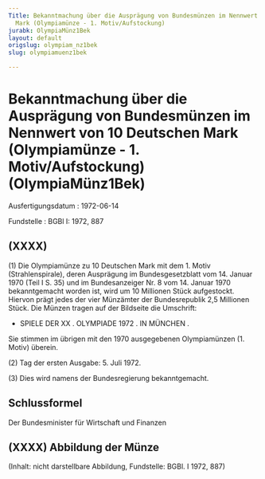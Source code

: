 ```yaml
---
Title: Bekanntmachung über die Ausprägung von Bundesmünzen im Nennwert von 10 Deutschen
  Mark (Olympiamünze - 1. Motiv/Aufstockung)
jurabk: OlympiaMünz1Bek
layout: default
origslug: olympiam_nz1bek
slug: olympiamuenz1bek

---
```


# Bekanntmachung über die Ausprägung von Bundesmünzen im Nennwert von 10 Deutschen Mark (Olympiamünze - 1. Motiv/Aufstockung) (OlympiaMünz1Bek)

Ausfertigungsdatum
:   1972-06-14

Fundstelle
:   BGBl I: 1972, 887

## (XXXX)

(1) Die Olympiamünze zu 10 Deutschen Mark mit dem 1. Motiv
(Strahlenspirale), deren Ausprägung im Bundesgesetzblatt vom 14.
Januar 1970 (Teil I S. 35) und im Bundesanzeiger Nr. 8 vom 14. Januar
1970 bekanntgemacht worden ist, wird um 10 Millionen Stück
aufgestockt. Hiervon prägt jedes der vier Münzämter der Bundesrepublik
2,5 Millionen Stück. Die Münzen tragen auf der Bildseite die
Umschrift:

*   SPIELE DER XX
    . OLYMPIADE 1972 . IN MÜNCHEN .



Sie stimmen im übrigen mit den 1970 ausgegebenen Olympiamünzen (1.
Motiv) überein.

(2) Tag der ersten Ausgabe: 5. Juli 1972.

(3) Dies wird namens der Bundesregierung bekanntgemacht.

## Schlussformel

Der Bundesminister für Wirtschaft und Finanzen

## (XXXX) Abbildung der Münze

(Inhalt: nicht darstellbare Abbildung,
Fundstelle: BGBl. I 1972, 887)

